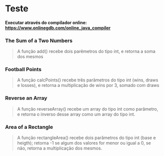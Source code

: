 # Teste
#### Executar através do compilador online: https://www.onlinegdb.com/online_java_compiler

### The Sum of a Two Numbers
> A função add() recebe dois parêmetros do tipo int, e retorna a soma dos mesmos

### Football Points
> A função calcPoints() recebe três parâmetros do tipo int (wins, draws e losses), e retorna a multiplicação de wins por 3, somado com draws

### Reverse an Array
> A função reverseArray() recebe um array do tipo int como parâmetro, e retorna o inverso desse array como um array do tipo int.

### Area of a Rectangle
> A função rectangleArea() recebe dois parâmetros do tipo int (base e heigth); retorna -1 se algum dos valores for menor ou igual a 0, se não, retorna a multiplicação dos mesmos.